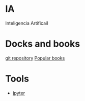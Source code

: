 # IA
Inteligencia Artificail

# Docks and books
[git repository](https://github.com/josephmisiti/awesome-machine-learning/blob/master/books.md)
[Popular books](https://www.analyticsvidhya.com/blog/2015/10/read-books-for-beginners-machine-learning-artificial-intelligence/)

# Tools
* [jpyter](http://jupyter.org)
